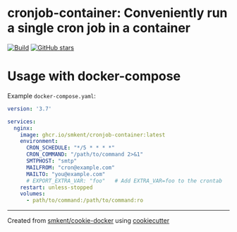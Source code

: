 # cronjob-container: Conveniently run a single cron job in a container

[![Build](https://img.shields.io/github/checks-status/smkent/cronjob-container/main?label=build)][gh-actions]
[![GitHub stars](https://img.shields.io/github/stars/smkent/cronjob-container?style=social)][repo]

# Usage with docker-compose

Example `docker-compose.yaml`:

```yaml
version: '3.7'

services:
  nginx:
    image: ghcr.io/smkent/cronjob-container:latest
    environment:
      CRON_SCHEDULE: "*/5 * * * *"
      CRON_COMMAND: "/path/to/command 2>&1"
      SMTPHOST: "smtp"
      MAILFROM: "cron@example.com"
      MAILTO: "you@example.com"
      # EXPORT_EXTRA_VAR: "foo"   # Add EXTRA_VAR=foo to the crontab
    restart: unless-stopped
    volumes:
      - path/to/command:/path/to/command:ro
```

---

Created from [smkent/cookie-docker][cookie-docker] using
[cookiecutter][cookiecutter]

[cookie-docker]: https://github.com/smkent/cookie-docker
[cookiecutter]: https://github.com/cookiecutter/cookiecutter
[gh-actions]: https://github.com/smkent/cronjob-container/actions?query=branch%3Amain
[repo]: https://github.com/smkent/cronjob-container
